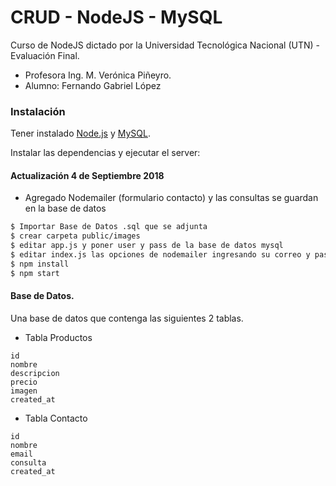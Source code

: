 # CRUD - NodeJS - MySQL

Curso de NodeJS dictado por la Universidad Tecnológica Nacional (UTN) - Evaluación Final.
- Profesora Ing. M. Verónica Piñeyro.
- Alumno: Fernando Gabriel López

### Instalación

Tener instalado [Node.js](https://nodejs.org/) y [MySQL](https://www.google.com).

Instalar las dependencias y ejecutar el server:

#### Actualización 4 de Septiembre 2018
- Agregado Nodemailer (formulario contacto) y las consultas se guardan en la base de datos

```sh
$ Importar Base de Datos .sql que se adjunta
$ crear carpeta public/images
$ editar app.js y poner user y pass de la base de datos mysql
$ editar index.js las opciones de nodemailer ingresando su correo y pass en donde dice router.post(/contacto)
$ npm install
$ npm start
```

#### Base de Datos.
Una base de datos que contenga las siguientes 2 tablas.

- Tabla Productos
```
id
nombre
descripcion
precio
imagen
created_at
```

- Tabla Contacto
```
id
nombre
email
consulta
created_at
```